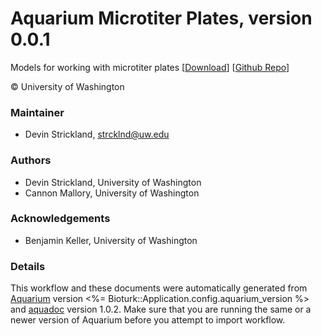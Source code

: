# Aquarium Microtiter Plates, version 0.0.1

Models for working with microtiter plates [[Download](microtiter-plates.aq)] [[Github Repo](https://github.com/aquariumbio/microtiter-plates)]

&copy; University of Washington


### Maintainer
- Devin Strickland, <strcklnd@uw.edu>

### Authors
  - Devin Strickland, University of Washington
  - Cannon Mallory, University of Washington

### Acknowledgements
  - Benjamin Keller, University of Washington

### Details
This workflow and these documents were automatically generated from
[Aquarium](http://www.aquarium.bio) version <%= Bioturk::Application.config.aquarium_version %> and
[aquadoc](https://github.com/klavinslab/aquadoc) version 1.0.2.
Make sure that you are running the same or a newer version of Aquarium before you attempt to
import workflow.
